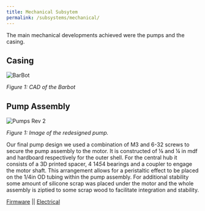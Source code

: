 ```yaml
---
title: Mechanical Subsytem
permalink: /subsystems/mechanical/
---
```


The main mechanical developments achieved were the pumps and the casing.

## Casing

![BarBot](/pie-2022-03/barbot/images/BarBot.png)

_Figure 1: CAD of the Barbot_

## Pump Assembly

![Pumps Rev 2](/pie-2022-03/barbot/images/pump_rev2.png)

_Figure 1: Image of the redesigned pump._

Our final pump design we used a combination of M3 and 6-32 screws to secure the pump assembly to the motor. It is constructed of ⅛ and ¼ in mdf and hardboard respectively for the outer shell. For the central hub it consists of a 3D printed spacer, 4 14*5*4 bearings and a coupler to engage the motor shaft. This arrangement allows for a peristaltic effect to be placed on the 1/4in OD tubing within the pump assembly. For additional stability some amount of silicone scrap was placed under the motor and the whole assembly is ziptied to some scrap wood to facilitate integration and stability.

[Firmware](/pie-2022-03/barbot/subsystems/firmware) || [Electrical](/pie-2022-03/barbot/subsystems/electrical)